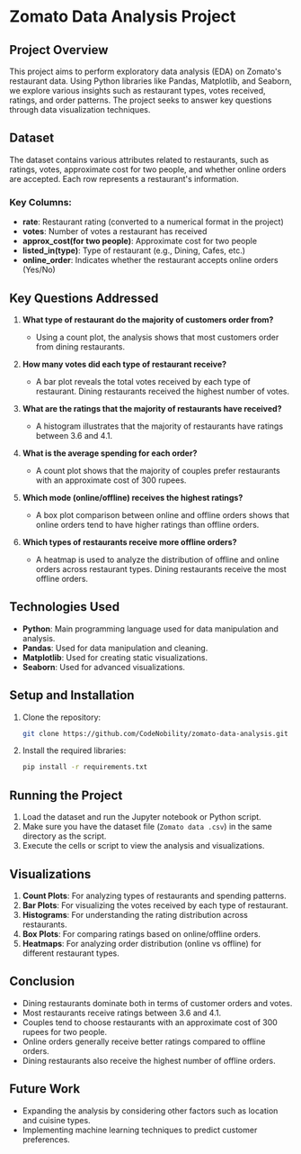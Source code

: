 # Zomato Data Analysis Project

## Project Overview

This project aims to perform exploratory data analysis (EDA) on Zomato's restaurant data. Using Python libraries like Pandas, Matplotlib, and Seaborn, we explore various insights such as restaurant types, votes received, ratings, and order patterns. The project seeks to answer key questions through data visualization techniques.

## Dataset

The dataset contains various attributes related to restaurants, such as ratings, votes, approximate cost for two people, and whether online orders are accepted. Each row represents a restaurant's information.

### Key Columns:
- **rate**: Restaurant rating (converted to a numerical format in the project)
- **votes**: Number of votes a restaurant has received
- **approx_cost(for two people)**: Approximate cost for two people
- **listed_in(type)**: Type of restaurant (e.g., Dining, Cafes, etc.)
- **online_order**: Indicates whether the restaurant accepts online orders (Yes/No)

## Key Questions Addressed

1. **What type of restaurant do the majority of customers order from?**
   - Using a count plot, the analysis shows that most customers order from dining restaurants.

2. **How many votes did each type of restaurant receive?**
   - A bar plot reveals the total votes received by each type of restaurant. Dining restaurants received the highest number of votes.

3. **What are the ratings that the majority of restaurants have received?**
   - A histogram illustrates that the majority of restaurants have ratings between 3.6 and 4.1.

4. **What is the average spending for each order?**
   - A count plot shows that the majority of couples prefer restaurants with an approximate cost of 300 rupees.

5. **Which mode (online/offline) receives the highest ratings?**
   - A box plot comparison between online and offline orders shows that online orders tend to have higher ratings than offline orders.

6. **Which types of restaurants receive more offline orders?**
   - A heatmap is used to analyze the distribution of offline and online orders across restaurant types. Dining restaurants receive the most offline orders.

## Technologies Used

- **Python**: Main programming language used for data manipulation and analysis.
- **Pandas**: Used for data manipulation and cleaning.
- **Matplotlib**: Used for creating static visualizations.
- **Seaborn**: Used for advanced visualizations.

## Setup and Installation

1. Clone the repository:
   ```bash
   git clone https://github.com/CodeNobility/zomato-data-analysis.git
   ```
2. Install the required libraries:
   ```bash
   pip install -r requirements.txt
   ```

## Running the Project

1. Load the dataset and run the Jupyter notebook or Python script.
2. Make sure you have the dataset file (`Zomato data .csv`) in the same directory as the script.
3. Execute the cells or script to view the analysis and visualizations.

## Visualizations

1. **Count Plots**: For analyzing types of restaurants and spending patterns.
2. **Bar Plots**: For visualizing the votes received by each type of restaurant.
3. **Histograms**: For understanding the rating distribution across restaurants.
4. **Box Plots**: For comparing ratings based on online/offline orders.
5. **Heatmaps**: For analyzing order distribution (online vs offline) for different restaurant types.

## Conclusion

- Dining restaurants dominate both in terms of customer orders and votes.
- Most restaurants receive ratings between 3.6 and 4.1.
- Couples tend to choose restaurants with an approximate cost of 300 rupees for two people.
- Online orders generally receive better ratings compared to offline orders.
- Dining restaurants also receive the highest number of offline orders.

## Future Work

- Expanding the analysis by considering other factors such as location and cuisine types.
- Implementing machine learning techniques to predict customer preferences.
